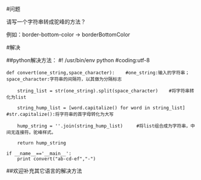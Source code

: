 #问题

请写一个字符串转成驼峰的方法？

例如：border-bottom-color -> borderBottomColor

#解决

##python解决方法：
    #! /usr/bin/env python
    #coding:utf-8

    def convert(one_string,space_character):    #one_string:输入的字符串；space_character:字符串的间隔符，以其做为分隔标志
    
        string_list = str(one_string).split(space_character)    #将字符串转化为list

        string_hump_list = [word.capitalize() for word in string_list]      #str.capitalize():将字符串的首字母转化为大写

        hump_string = ''.join(string_hump_list)     #将list组合成为字符串，中间无连接符。驼峰样式。

        return hump_string

    if __name__=='__main__':
        print convert("ab-cd-ef","-")


##欢迎补充其它语言的解决方法
